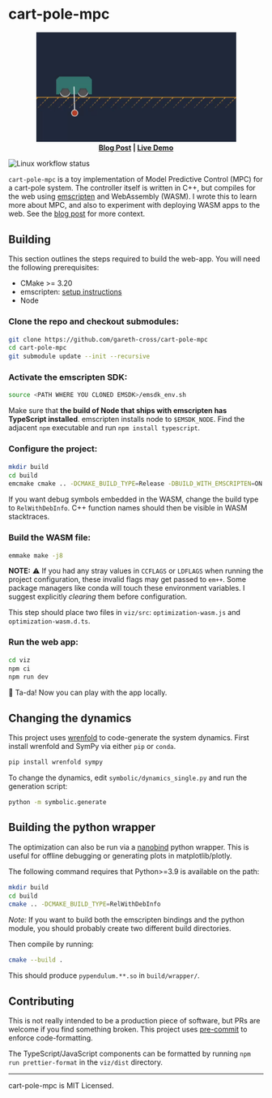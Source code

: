 # cart-pole-mpc

<p align="center">
<img src="./media/cart-pole.gif" alt="GIF animation of the cart-pole simulator." width="395">
<br/>
<strong>
<a href="https://garethx.com/posts/cart-pole-mpc/">Blog Post</a> | <a href="https://garethx.com/cart-pole-mpc-app/">Live Demo</a>
</strong>
</p>

![Linux workflow status](https://github.com/gareth-cross/cart-pole-mpc/actions/workflows/linux.yml/badge.svg?branch=main)

`cart-pole-mpc` is a toy implementation of Model Predictive Control (MPC) for a cart-pole system. The controller itself is written in C++, but compiles for the web using [emscripten](https://emscripten.org) and WebAssembly (WASM). I wrote this to learn more about MPC, and also to experiment with deploying WASM apps to the web. See the [blog post](https://garethx.com/posts/cart-pole-mpc/) for more context.

## Building

This section outlines the steps required to build the web-app. You will need the following prerequisites:
- CMake >= 3.20
- emscripten: [setup instructions](https://emscripten.org/docs/getting_started/downloads.html)
- Node

### Clone the repo and checkout submodules:
```bash
git clone https://github.com/gareth-cross/cart-pole-mpc
cd cart-pole-mpc
git submodule update --init --recursive
```

### Activate the emscripten SDK:
```bash
source <PATH WHERE YOU CLONED EMSDK>/emsdk_env.sh
```
Make sure that **the build of Node that ships with emscripten has TypeScript installed**. emscripten installs node to `$EMSDK_NODE`. Find the adjacent `npm` executable and run `npm install typescript`.

### Configure the project:
```bash
mkdir build
cd build
emcmake cmake .. -DCMAKE_BUILD_TYPE=Release -DBUILD_WITH_EMSCRIPTEN=ON
```
If you want debug symbols embedded in the WASM, change the build type to `RelWithDebInfo`. C++ function names should then be visible in WASM stacktraces.

### Build the WASM file:
```bash
emmake make -j8
```
**NOTE:** ⚠️ If you had any stray values in `CCFLAGS` or `LDFLAGS` when running the project configuration, these invalid flags may get passed to `em++`. Some package managers like conda will touch these environment variables. I suggest explicitly *clearing* them before configuration.

This step should place two files in `viz/src`: `optimization-wasm.js` and `optimization-wasm.d.ts`.

### Run the web app:

```bash
cd viz
npm ci
npm run dev
```
🎉 Ta-da! Now you can play with the app locally.

## Changing the dynamics

This project uses [wrenfold](https://github.com/wrenfold/wrenfold) to code-generate the system dynamics. First install wrenfold and SymPy via either `pip` or `conda`.

```bash
pip install wrenfold sympy
```

To change the dynamics, edit `symbolic/dynamics_single.py` and run the generation script:
```bash
python -m symbolic.generate
```

## Building the python wrapper

The optimization can also be run via a [nanobind](https://github.com/wjakob/nanobind) python wrapper. This is useful for offline debugging or generating plots in matplotlib/plotly.

The following command requires that Python>=3.9 is available on the path:
```bash
mkdir build
cd build
cmake .. -DCMAKE_BUILD_TYPE=RelWithDebInfo
```
*Note:* If you want to build both the emscripten bindings and the python module, you should probably create two different build directories.

Then compile by running:
```bash
cmake --build .
```
This should produce `pypendulum.**.so` in `build/wrapper/`.

## Contributing

This is not really intended to be a production piece of software, but PRs are welcome if you find something broken. This project uses [pre-commit](https://pre-commit.com) to enforce code-formatting.

The TypeScript/JavaScript components can be formatted by running `npm run prettier-format` in the `viz/dist` directory.

---

cart-pole-mpc is MIT Licensed.
